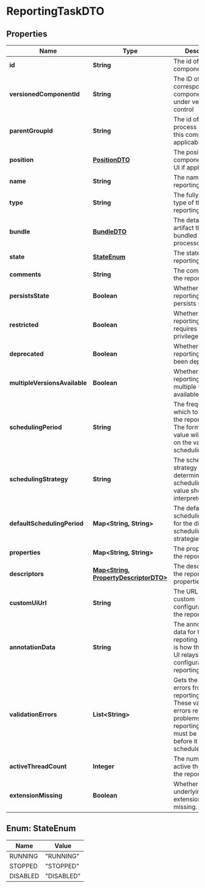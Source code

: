 
# ReportingTaskDTO

## Properties
Name | Type | Description | Notes
------------ | ------------- | ------------- | -------------
**id** | **String** | The id of the component. |  [optional]
**versionedComponentId** | **String** | The ID of the corresponding component that is under version control |  [optional]
**parentGroupId** | **String** | The id of parent process group of this component if applicable. |  [optional]
**position** | [**PositionDTO**](PositionDTO.md) | The position of this component in the UI if applicable. |  [optional]
**name** | **String** | The name of the reporting task. |  [optional]
**type** | **String** | The fully qualified type of the reporting task. |  [optional]
**bundle** | [**BundleDTO**](BundleDTO.md) | The details of the artifact that bundled this processor type. |  [optional]
**state** | [**StateEnum**](#StateEnum) | The state of the reporting task. |  [optional]
**comments** | **String** | The comments of the reporting task. |  [optional]
**persistsState** | **Boolean** | Whether the reporting task persists state. |  [optional]
**restricted** | **Boolean** | Whether the reporting task requires elevated privileges. |  [optional]
**deprecated** | **Boolean** | Whether the reporting task has been deprecated. |  [optional]
**multipleVersionsAvailable** | **Boolean** | Whether the reporting task has multiple versions available. |  [optional]
**schedulingPeriod** | **String** | The frequency with which to schedule the reporting task. The format of the value willd epend on the valud of the schedulingStrategy. |  [optional]
**schedulingStrategy** | **String** | The scheduling strategy that determines how the schedulingPeriod value should be interpreted. |  [optional]
**defaultSchedulingPeriod** | **Map&lt;String, String&gt;** | The default scheduling period for the different scheduling strategies. |  [optional]
**properties** | **Map&lt;String, String&gt;** | The properties of the reporting task. |  [optional]
**descriptors** | [**Map&lt;String, PropertyDescriptorDTO&gt;**](PropertyDescriptorDTO.md) | The descriptors for the reporting tasks properties. |  [optional]
**customUiUrl** | **String** | The URL for the custom configuration UI for the reporting task. |  [optional]
**annotationData** | **String** | The annotation data for the repoting task. This is how the custom UI relays configuration to the reporting task. |  [optional]
**validationErrors** | **List&lt;String&gt;** | Gets the validation errors from the reporting task. These validation errors represent the problems with the reporting task that must be resolved before it can be scheduled to run. |  [optional]
**activeThreadCount** | **Integer** | The number of active threads for the reporting task. |  [optional]
**extensionMissing** | **Boolean** | Whether the underlying extension is missing. |  [optional]


<a name="StateEnum"></a>
## Enum: StateEnum
Name | Value
---- | -----
RUNNING | &quot;RUNNING&quot;
STOPPED | &quot;STOPPED&quot;
DISABLED | &quot;DISABLED&quot;



